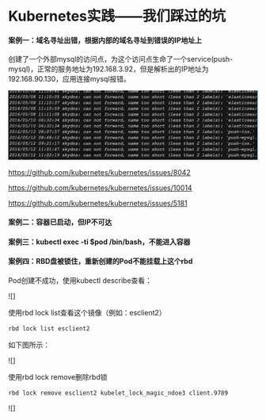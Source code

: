 Kubernetes实践——我们踩过的坑
=====================================================

#### 案例一：域名寻址出错，根据内部的域名寻址到错误的IP地址上

创建了一个外部mysql的访问点，为这个访问点生命了一个service(push-mysql)，正常的服务地址为192.168.3.92，但是解析出的IP地址为192.168.90.130，应用连接mysql报错。

![](images/skydns-donotwork.jpg)

https://github.com/kubernetes/kubernetes/issues/8042

https://github.com/kubernetes/kubernetes/issues/10014

https://github.com/kubernetes/kubernetes/issues/5181


#### 案例二：容器已启动，但IP不可达


#### 案例三：kubectl exec -ti $pod /bin/bash，不能进入容器

#### 案例四：RBD盘被锁住，重新创建的Pod不能挂载上这个rbd

Pod创建不成功，使用kubectl describe查看：

![]

使用rbd lock list查看这个镜像（例如：esclient2）

```bash
rbd lock list esclient2
```

如下图所示：

![]


使用rbd lock remove删除rbd锁

```bash
rbd lock remove esclient2 kubelet_lock_magic_ndoe3 client.9789
```

![]
